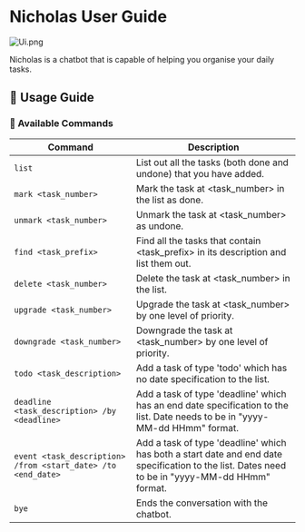 # Nicholas User Guide

![Ui.png](Ui.png)

Nicholas is a chatbot that is capable of helping you organise your daily tasks.

## 📖 Usage Guide

### :gem: Available Commands

| Command                                                      | Description                                                                                                                                     |
|--------------------------------------------------------------|-------------------------------------------------------------------------------------------------------------------------------------------------|
| `list `                                                      | List out all the tasks (both done and undone) that you have added.                                                                              |
| `mark <task_number>`                                         | Mark the task at <task_number> in the list as done.                                                                                             |
| `unmark <task_number>`                                       | Unmark the task at <task_number> as undone.                                                                                                     |
| `find <task_prefix>`                                         | Find all the tasks that contain <task_prefix> in its description and list them out.                                                             |
| `delete <task_number>`                                       | Delete the task at <task_number> in the list.                                                                                                   |
| `upgrade <task_number>`                                      | Upgrade the task at <task_number> by one level of priority.                                                                                     |
| `downgrade <task_number>`                                    | Downgrade the task at <task_number> by one level of priority.                                                                                   |
| `todo <task_description>`                                    | Add a task of type 'todo' which has no date specification to the list.                                                                          |
| `deadline <task_description> /by <deadline>`                 | Add a task of type 'deadline' which has an end date specification to the list. Date needs to be in "yyyy-MM-dd HHmm" format.                    |
| `event <task_description> /from <start_date> /to <end_date>` | Add a task of type 'deadline' which has both a start date and end date specification to the list. Dates need to be in "yyyy-MM-dd HHmm" format. |
| `bye`                                                        | Ends the conversation with the chatbot.                                                                                                         |

